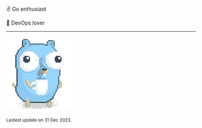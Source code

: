 :v: Go enthusiast

:muscle: DevOps lover

---

![Image alt text](/images/gopher_with_coffee.gif)


<sub>Lastest update on 31 Dec 2023.</sub>
